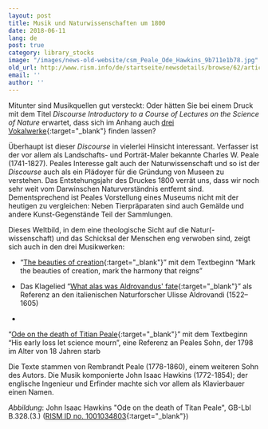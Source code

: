 ```yaml
---
layout: post
title: Musik und Naturwissenschaften um 1800
date: 2018-06-11
lang: de
post: true
category: library_stocks
image: "/images/news-old-website/csm_Peale_Ode_Hawkins_9b711e1b78.jpg"
old_url: http://www.rism.info/de/startseite/newsdetails/browse/62/article/64/music-and-the-natural-sciences-in-1800.html
email: ''
author: ''
---
```


Mitunter sind Musikquellen gut versteckt: Oder hätten Sie bei einem Druck mit dem Titel _Discourse Introductory to a Course of Lectures on the Science of Nature_ erwartet, dass sich im Anhang auch [drei Vokalwerke](https://opac.rism.info/search?id=00000990026614){:target="_blank"} finden lassen?

Überhaupt ist dieser _Discourse_ in vielerlei Hinsicht interessant. Verfasser ist der vor allem als Landschafts- und Porträt-Maler bekannte Charles W. Peale (1741-1827). Peales Interesse galt auch der Naturwissenschaft und so ist der _Discourse_ auch als ein Plädoyer für die Gründung von Museen zu verstehen. Das Entstehungsjahr des Druckes 1800 verrät uns, dass wir noch sehr weit vom Darwinschen Naturverständnis entfernt sind. Dementsprechend ist Peales Vorstellung eines Museums nicht mit der heutigen zu vergleichen: Neben Tierpräparaten sind auch Gemälde und andere Kunst-Gegenstände Teil der Sammlungen.

Dieses Weltbild, in dem eine theologische Sicht auf die Natur(-wissenschaft) und das Schicksal der Menschen eng verwoben sind, zeigt sich auch in den drei Musikwerken:

- “[The beauties of creation](https://opac.rism.info/search?id=1001034800){:target="_blank"}” mit dem Textbeginn “Mark the beauties of creation, mark the harmony that reigns”

- Das Klagelied “[What alas was Aldrovandus' fate](https://opac.rism.info/search?id=1001034802){:target="_blank"}” als Referenz an den italienischen Naturforscher Ulisse Aldrovandi (1522–1605)

-

“[Ode on the death of Titian Peale](https://opac.rism.info/search?id=1001034803){:target="_blank"}” mit dem Textbeginn “His early loss let science mourn”, eine Referenz an Peales Sohn, der 1798 im Alter von 18 Jahren starb


Die Texte stammen von Rembrandt Peale (1778-1860), einem weiteren Sohn des Autors. Die Musik komponierte John Isaac Hawkins (1772-1854); der englische Ingenieur und Erfinder machte sich vor allem als Klavierbauer einen Namen.


_Abbildung_: John Isaac Hawkins "Ode on the death of Titan Peale", GB-Lbl B.328.(3.) ([RISM ID no. 1001034803](https://opac.rism.info/search?id=1001034803){:target="_blank"})


#